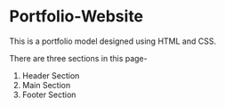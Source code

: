 # Portfolio-Website
This is a portfolio model designed using HTML and CSS.

There are three sections in this page-
1. Header Section 
2. Main Section
3. Footer Section
